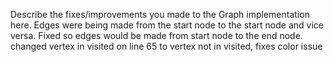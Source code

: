 Describe the fixes/improvements you made to the Graph implementation here.
Edges were being made from the start node to the start node and vice versa. Fixed so edges would be made from start node to the end node.
changed vertex in visited on line 65 to vertex not in visited, fixes color issue